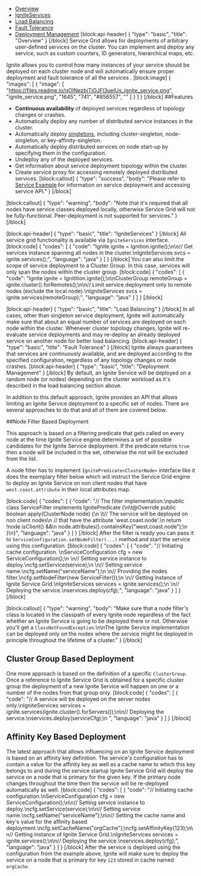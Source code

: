 * [Overview](#overview) 
* [IgniteServices](#igniteservices)
* [Load Balancing](#load-balancing)
* [Fault Tolerance](#fault-tolerance)
* [Deployment Management](#deployment-management)
[block:api-header]
{
  "type": "basic",
  "title": "Overview"
}
[/block]
Service Grid allows for deployments of arbitrary user-defined services on the cluster. You can implement and deploy any service, such as custom counters, ID generators, hierarchical maps, etc.

Ignite allows you to control how many instances of your service should be deployed on each cluster node and will automatically ensure proper deployment and fault tolerance of all the services . 
[block:image]
{
  "images": [
    {
      "image": [
        "https://files.readme.io/qOINezbjTiOJFl3ueIUs_ignite_service.png",
        "ignite_service.png",
        "1645",
        "741",
        "#856557",
        ""
      ]
    }
  ]
}
[/block]
##Features
  * **Continuous availability** of deployed services regardless of topology changes or crashes.
  * Automatically deploy any number of distributed service instances in the cluster.
  * Automatically deploy [singletons](doc:cluster-singletons), including cluster-singleton, node-singleton, or key-affinity-singleton.
  * Automatically deploy distributed services on node start-up by specifying them in the  configuration.
  * Undeploy any of the deployed services.
  * Get information about service deployment topology within the cluster.
  * Create service proxy for accessing remotely deployed distributed services.
[block:callout]
{
  "type": "success",
  "body": "Please refer to [Service Example](doc:service-example) for information on service deployment and accessing service API."
}
[/block]

[block:callout]
{
  "type": "warning",
  "body": "Note that it's required that all nodes have service classes deployed locally, otherwise Service Grid will not be fully-functional. Peer-deployment is not supported for services."
}
[/block]

[block:api-header]
{
  "type": "basic",
  "title": "IgniteServices"
}
[/block]
All service grid functionality is available via `IgniteServices` interface.
[block:code]
{
  "codes": [
    {
      "code": "Ignite ignite = Ignition.ignite();\n\n// Get services instance spanning all nodes in the cluster.\nIgniteServices svcs = ignite.services();",
      "language": "java"
    }
  ]
}
[/block]
You can also limit the scope of service deployment to a Cluster Group. In this case, services will only span the nodes within the cluster group.
[block:code]
{
  "codes": [
    {
      "code": "Ignite ignite = Ignitition.ignite();\n\nClusterGroup remoteGroup = ignite.cluster().forRemotes();\n\n// Limit service deployment only to remote nodes (exclude the local node).\nIgniteServices svcs = ignite.services(remoteGroup);",
      "language": "java"
    }
  ]
}
[/block]

[block:api-header]
{
  "type": "basic",
  "title": "Load Balancing"
}
[/block]
In all cases, other than singleton service deployment, Ignite will automatically make sure that about an equal number of services are deployed on each node within the cluster. Whenever cluster topology changes, Ignite will re-evaluate service deployments and may re-deploy an already deployed service on another node for better load balancing.
[block:api-header]
{
  "type": "basic",
  "title": "Fault Tolerance"
}
[/block]
Ignite always guarantees that services are continuously available, and are deployed according to the specified configuration, regardless of any topology changes or node crashes.
[block:api-header]
{
  "type": "basic",
  "title": "Deployment Management"
}
[/block]
By default, an Ignite Service will be deployed on a random node (or nodes) depending on the cluster workload as it's described in the load balancing section above.

In addition to this default approach, Ignite provides an API that allows limiting an Ignite Service deployment to a specific set of nodes. There are several approaches to do that and all of them are covered below.

##Node Filter Based Deployment

This approach is based on a filtering predicate that gets called on every node at the time Ignite Service engine determines a set of possible candidates for the Ignite Service deployment. If the predicate returns `true` then a node will be included in the set, otherwise the not will be excluded from the list.

A node filter has to implement `IgnitePredicate<ClusterNode>` interface like it does the exemplary filter below which will instruct the Service Grid engine to deploy an Ignite Service on non client nodes that have `west.coast.attribute` in their local attributes map.

[block:code]
{
  "codes": [
    {
      "code": "// The filter implementation.\npublic class ServiceFilter implements IgnitePredicate<ClusterNode> {\n\t@Override public boolean apply(ClusterNode node) {\n  \t// The service will be deployed on non client nodes\n    // that have the attribute 'west.coast.node'.\n    return !node.isClient() &&\n    node.attributes().containsKey(\"west.coast.node\");\n  }\n}",
      "language": "java"
    }
  ]
}
[/block]
After the filter is ready you can pass it to `ServiceConfiguration.setNodeFilter(...)` method and start the service using this configuration.
[block:code]
{
  "codes": [
    {
      "code": "// Initiating cache configuration. \nServiceConfiguration cfg = new ServiceConfiguration();\n        \n// Setting service instance to deploy.\ncfg.setService(service);\n        \n// Setting service name.\ncfg.setName(\"serviceName\");\n        \n// Providing the nodes filter.\ncfg.setNodeFilter(new ServiceFilter());\n        \n// Getting instance of Ignite Service Grid.\nIgniteServices services = ignite.services();\n        \n// Deploying the service.\nservices.deploy(cfg);",
      "language": "java"
    }
  ]
}
[/block]

[block:callout]
{
  "type": "warning",
  "body": "Make sure that a node filter's class is located in the classpath of every Ignite node regardless of the fact whether an Ignite Service is going to be deployed there or not. Otherwise you'll get a `ClassNotFoundException`.\n\nThe Ignite Service implementation can be deployed only on the nodes where the service might be deployed in principle throughout the lifetime of a cluster."
}
[/block]
## Cluster Group Based Deployment

One more approach is based on the definition of a specific `ClusterGroup`. Once a reference to Ignite Service Grid is obtained for a specific cluster group the deployment of a new Ignite Service will happen on one or a number of the nodes from that group only.
[block:code]
{
  "codes": [
    {
      "code": "// A service will be deployed on the server nodes only.\nIgniteServices services = ignite.services(ignite.cluster().forServers());\n\n// Deploying the service.\nservices.deploy(serviceCfg);\n            ",
      "language": "java"
    }
  ]
}
[/block]
## Affinity Key Based Deployment

The latest approach that allows influencing on an Ignite Service deployment is based on an affinity key definition. The service's configuration has to contain a value for the affinity key as well as a cache name to which this key belongs to and during the service startup Ignite Service Grid will deploy the service on a node that is primary for the given key. If the primary node changes throughout the time then the service will be re-deployed automatically as well.
[block:code]
{
  "codes": [
    {
      "code": "// Initiating cache configuration.\nServiceConfiguration cfg = new ServiceConfiguration();\n\n// Setting service instance to deploy.\ncfg.setService(service);\n\n// Setting service name.\ncfg.setName(\"serviceName\");\n\n// Setting the cache name and key's value for the affinity based deployment.\ncfg.setCacheName(\"orgCache\");\ncfg.setAffinityKey(123);\n\n// Getting instance of Ignite Service Grid.\nIgniteServices services = ignite.services();\n\n// Deploying the service.\nservices.deploy(cfg);",
      "language": "java"
    }
  ]
}
[/block]
After the service is deployed using the configuration from the example above, Ignite will make sure to deploy the service on a node that is primary for key `123` stored in cache named `orgCache`.